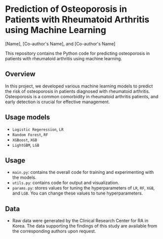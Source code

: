# Prediction of Osteoporosis in Patients with Rheumatoid Arthritis using Machine Learning
[Name], [Co-author's Name], and [Co-author's Name]

This repository contains the Python code for predicting osteoporosis in patients with rheumatoid arthritis using machine learning. 

## Overview

In this project, we developed various machine learning models to predict the risk of osteoporosis in patients diagnosed with rheumatoid arthritis. Osteoporosis is a common comorbidity in rheumatoid arthritis patients, and early detection is crucial for effective management.

## Usage models
- `Logistic Regeression`, `LR`
- `Random Forest`, `RF`
- `XGBoost`, `XGB`
- `LightGBM`, `LGB`


## Usage
- `main.py`: contains the overall code for training and experimenting with the models.
- `utils.py`: contains code for output and visualization.
- `params.py`: stores values for tuning the hyperparameters of `LR`, `RF`, `XGB`, and `LGB`. You can change these values to tune hyperparameters.

## Data
- Raw data were generated by the Clinical Research Center for RA in Korea. The data supporting the findings of this study are available from the corresponding authors upon request.

